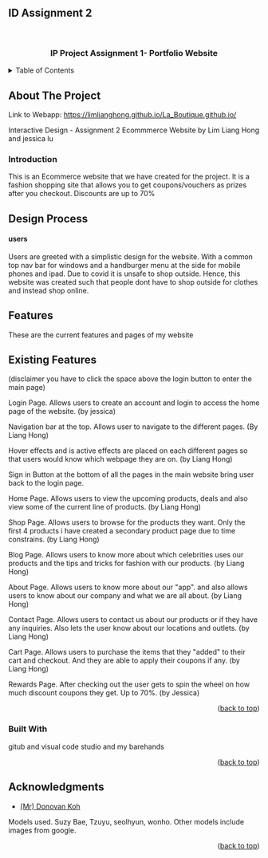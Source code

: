 ## ID Assignment 2

<div id="top"></div>

<!-- Your Project -->
<br />
<div align="center">
  <a href="https://github.com/LimLiangHong/La">
  </a>

<h3 align="center">IP Project Assignment 1- Portfolio Website</h3>
</div>



<!-- TABLE OF CONTENTS -->
<details>
  <summary>Table of Contents</summary>
  <ol>
    <li>
      <a href="#about-the-project">About The Project</a>
      <ul>
        <li><a href="#intro">Introduction</a></li>
        <li><a href="#designProcess">Design Process</a></li>
        <li><a href="features">Features</a></li>
            <ul><a href="#existingFeat">Existing Features</a></ul>
        <li><a href="#built-with">Built With</a></li>
      </ul>
    </li>
    <li><a href="#acknowledgments">Acknowledgments</a></li>
  </ol>
</details>



<!-- ABOUT THE PROJECT -->
## About The Project
Link to Webapp: https://limlianghong.github.io/La_Boutique.github.io/

Interactive Design - Assignment 2 Ecommmerce Website by Lim Liang Hong and jessica lu

<h3 id="intro">Introduction</h3>

<p>This is an Ecommerce website that we have created for the project. It is a fashion shopping site that allows you to get coupons/vouchers as prizes after you checkout. Discounts are up to 70%</p>

<h2 id="designProcess">Design Process</h2>
<h4>users</h4>

Users are greeted with a simplistic design for the website. With a common top nav bar for windows and a handburger menu at the side for mobile phones and ipad.
Due to covid it is unsafe to shop outside. Hence, this website was created such that people dont have to shop outside for clothes and instead shop online.



<h2 id="features">Features</h2>
These are the current features and pages of my website

<h2 id="existingFeat">Existing Features</h2>

(disclaimer you have to click the space above the login button to enter the main page)

Login Page. Allows users to create an account and login to access the home page of the website. (by jessica)

Navigation bar at the top. Allows user to navigate to the different pages. (By Liang Hong)

Hover effects and is active effects are placed on each different pages so that users would know which webpage they are on. (by Liang Hong)

Sign in Button at the bottom of all the pages in the main website bring user back to the login page.

Home Page. Allows users to view the upcoming products, deals and also view some of the current line of products. (by Liang Hong)

Shop Page. Allows users to browse for the products they want. Only the first 4 products i have created a secondary product page due to time constrains. (by Liang Hong)

Blog Page. Allows users to know more about which celebrities uses our products and the tips and tricks for fashion with our products. (by Liang Hong)

About Page. Allows users to know more about our "app". and also allows users to know about our company and what we are all about. (by Liang Hong)

Contact Page. Allows users to contact us about our products or if they have any inquiries. Also lets the user know about our locations and outlets. (by Liang Hong)

Cart Page. Allows users to purchase the items that they "added" to their cart and checkout. And they are able to apply their coupons if any. (by Liang Hong)

Rewards Page. After checking out the user gets to spin the wheel on how much discount coupons they get. Up to 70%. (by Jessica)




<p align="right">(<a href="#top">back to top</a>)</p>



### Built With

gitub and visual code studio and my barehands

<p align="right">(<a href="#top">back to top</a>)</p>

<!-- ACKNOWLEDGMENTS -->


## Acknowledgments

* [(Mr) Donovan Koh]()
<p> Models used. Suzy Bae, Tzuyu, seolhyun, wonho.
 Other models include images from google.</p>
<p align="right">(<a href="#top">back to top</a>)</p>
